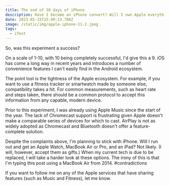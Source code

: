 ```yaml
---
title: The end of 30 days of iPhone
description: Have I become an iPhone convert? Will I own Apple everything?
date: 2023-05-15T15:40:13.706Z
image: /static/img/apple-iphone-11-2.jpeg
tags:
  - iTest
---
```

So, was this experiment a success?

On a scale of 1-10, with 10 being completely successful, I'd give this a 9. iOS has come a long way in recent years and introduces a number of convenience features I can't easily find in the Android ecosystem.

The point lost is the tightness of the Apple ecosystem. For example, if you want to use a fitness tracker or smartwatch made by someone else, compatibility takes a hit. For common measurements, such as heart rate and steps taken, there should be a common protocol to accept this information from any capable, modern device.

Prior to this experiment, I was already using Apple Music since the start of the year. The lack of Chromecast support is frustrating given Apple doesn't make a comparable series of devices for which to cast. AirPlay is not as widely adopted as Chromecast and Bluetooth doesn't offer a feature-complete solution.

Despite the complaints above, I'm planning to stick with iPhone. Will I run out and get an Apple Watch, MacBook Air or Pro, and an iPad? Not likely. (I will, however, accept them as gifts.) When my current tech is due to be replaced, I will take a harder look at these options. The irony of this is that I'm typing this post using a MacBook Air from 2014. #contradictions

If you want to follow me on any of the Apple services that have sharing features (such as Music and Fitness), let me know.